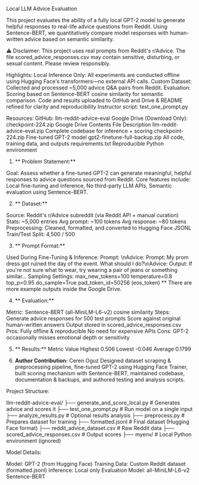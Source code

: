 Local LLM Advice Evaluation

This project evaluates the ability of a fully local GPT-2 model to generate helpful responses to real-life advice questions from Reddit. Using Sentence-BERT, we quantitatively compare model responses with human-written advice based on semantic similarity.

⚠️ Disclaimer: This project uses real prompts from Reddit's r/Advice. The file scored_advice_responses.csv may contain sensitive, disturbing, or sexual content. Please review responsibly.

Highlights:
Local Inference Only: All experiments are conducted offline using Hugging Face's transformers—no external API calls.
Custom Dataset: Collected and processed ~5,000 advice Q&A pairs from Reddit.
Evaluation: Scoring based on Sentence-BERT cosine similarity for semantic comparison.
Code and results uploaded to GitHub and Drive & README refined for clarity and reproducibility
Instructor script: test_one_prompt.py


Resources:
GitHub: llm-reddit-advice-eval
Google Drive (Download Only): checkpoint-224.zip
Google Drive Contents
File	Description
llm-reddit-advice-eval.zip	Complete codebase for inference + scoring
checkpoint-224.zip	Fine-tuned GPT-2 model
gpt2-finetune-full-backup.zip	All code, training data, and outputs
requirements.txt	Reproducible Python environment

1. ** Problem Statement:**
   
Goal: Assess whether a fine-tuned GPT-2 can generate meaningful, helpful responses to advice questions sourced from Reddit. Core features include:
Local fine-tuning and inference, No third-party LLM APIs, Semantic evaluation using Sentence-BERT.

2. ** Dataset:**

Source: Reddit's r/Advice subreddit (via Reddit API + manual curation)
Stats:
~5,000 entries
Avg prompt: ~100 tokens
Avg response: ~80 tokens
Preprocessing:
Cleaned, formatted, and converted to Hugging Face JSONL
Train/Test Split: 4,500 / 500

3. ** Prompt Format:**

Used During Fine-Tuning & Inference:
Prompt: <user advice question>\nAdvice:
Prompt: My prom dress got ruined the day of the event. What should I do?\nAdvice:
Output:
If you're not sure what to wear, try wearing a pair of jeans or something similar...
Sampling Settings:
max_new_tokens=100
temperature=0.8
top_p=0.95
do_sample=True
pad_token_id=50256 (eos_token)
** There are more example outputs inside the Google Drive.

4. ** Evaluation:**
   
Metric:
Sentence-BERT (all-MiniLM-L6-v2) cosine similarity
Steps:
Generate advice responses for 500 test prompts
Score against original human-written answers
Output stored in scored_advice_responses.csv
Pros:
Fully offline & reproducible
No need for expensive APIs
Cons:
GPT-2 occasionally misses emotional depth or sensitivity

5. ** Results:**
Metric	Value
Highest	0.506
Lowest	-0.046
Average	0.1799

6. **Author Contribution:**
Ceren Oguz
Designed dataset scraping & preprocessing pipeline, fine-tuned GPT-2 using Hugging Face Trainer, built scoring mechanism with Sentence-BERT, maintained codebase, documentation & backups, and authored testing and analysis scripts.


Project Structure:

llm-reddit-advice-eval/
├── generate_and_score_local.py     # Generates advice and scores it
├── test_one_prompt.py              # Run model on a single input
├── analyze_results.py              # Optional results analysis
├── preprocess.py                   # Prepares dataset for training
├── formatted.jsonl                 # Final dataset (Hugging Face format)
├── reddit_advice_dataset.csv       # Raw Reddit data
├── scored_advice_responses.csv     # Output scores
├── myenv/                          # Local Python environment (ignored)

Model Details:

Model: GPT-2 (from Hugging Face)
Training Data: Custom Reddit dataset (formatted.jsonl)
Inference: Local only
Evaluation Model: all-MiniLM-L6-v2 Sentence-BERT
